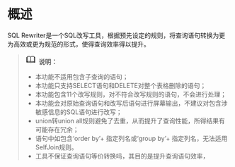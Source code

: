 # 概述<a name="ZH-CN_TOPIC_0000001311256716"></a>

SQL Rewriter是一个SQL改写工具，根据预先设定的规则，将查询语句转换为更为高效或更为规范的形式，使得查询效率得以提升。

>![](public_sys-resources/icon-note.png) **说明：**
>-   本功能不适用包含子查询的语句；
>-   本功能只支持SELECT语句和DELETE对整个表格删除的语句；
>-   本功能包含11个改写规则，对不符合改写规则的语句，不会进行处理；
>-   本功能会对原始查询语句和改写后语句进行屏幕输出，不建议对包含涉敏感信息的SQL语句进行改写；
>-   union转union all规则避免了去重，从而提升了查询性能，所得结果有可能存在冗余；
>-   语句中如包含‘order by’+ 指定列名或‘group by’+ 指定列名，无法适用SelfJoin规则。
>-   工具不保证查询语句等价转换吗，其目的是提升查询语句效率，
